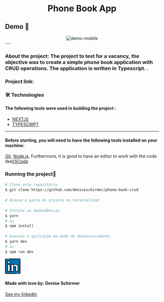 <h1 style="text-align: center; font-weight: bold;">Phone Book App</h1>

## Demo 📸

<div align="center">

   <img src="public/phone-book-video.mp4" alt="demo-mobile" height="425">

</div> 
 ---

### About the project: The project to test for a vacancy, the objective was to create a simple phone book application with CRUD operations. The application is written in Typescript. .

### Project link:

### 🛠 Technologies

#### The following tools were used in building the project :

- [NEXTJS](https://nextjs.org/docs)
- [TYPESCRIPT](https://www.typescriptlang.org/docs/)

---

#### Before starting, you will need to have the following tools installed on your machine:

[Git](https://git-scm.com), [Node.js](https://nodejs.org/en/).
Furthermore, it is good to have an editor to work with the code like[VSCode](https://code.visualstudio.com/)

### Running the project🎲

```bash
# Clone este repositório
$ git clone https://github.com/deniseschirmer/phone-book-crud

# Acesse a pasta do projeto no terminal/cmd

# Instale as dependências
$ yarn
# ou
$ npm install

# Execute a aplicação em modo de desenvolvimento
$ yarn dev
# ou
$ npm run dev

```

<a href="https://raw.githubusercontent.com/ARTHURPC03/Proffy-FullStack/master/github/linkedin.png">
<img src="https://raw.githubusercontent.com/ARTHURPC03/Proffy-FullStack/master/github/linkedin.png" alt="LinkedIn" height="50"></a>
<br />

#### Made with love by: Denise Schirmer

[See my linkedIn](https://www.linkedin.com/in/denise-s-lima-schirmer-9702661ba/)
